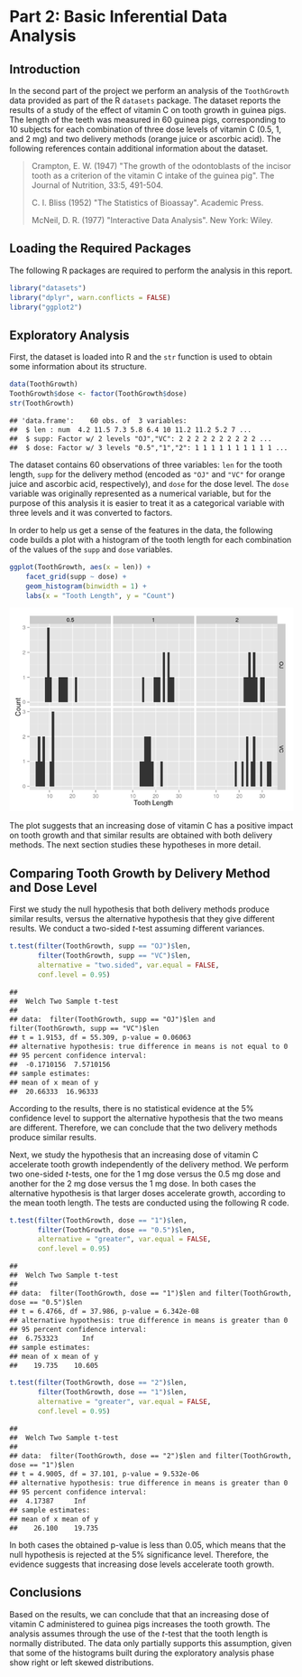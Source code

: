 # Part 2: Basic Inferential Data Analysis

## Introduction

In the second part of the project we perform an analysis of the `ToothGrowth` 
data provided as part of the R `datasets` package. The dataset reports the 
results of a study of the effect of vitamin C on tooth growth in guinea pigs.
The length of the teeth was measured in 60 guinea pigs, corresponding to 
10 subjects for each combination of three dose levels of vitamin C 
(0.5, 1, and 2 mg) and two delivery methods (orange juice or ascorbic acid). 
The following references contain additional information about the dataset.

> Crampton, E. W. (1947) "The growth of the odontoblasts of the incisor 
> tooth as a criterion of the vitamin C intake of the guinea pig".
> The Journal of Nutrition, 33:5, 491-504.
> 
> C. I. Bliss (1952) "The Statistics of Bioassay". Academic Press.
> 
> McNeil, D. R. (1977) "Interactive Data Analysis". New York: Wiley.

## Loading the Required Packages

The following R packages are required to perform the analysis in this report.


```r
library("datasets")
library("dplyr", warn.conflicts = FALSE)
library("ggplot2")
```

## Exploratory Analysis

First, the dataset is loaded into R and the `str` function is used to obtain
some information about its structure.


```r
data(ToothGrowth)
ToothGrowth$dose <- factor(ToothGrowth$dose)
str(ToothGrowth)
```

```
## 'data.frame':	60 obs. of  3 variables:
##  $ len : num  4.2 11.5 7.3 5.8 6.4 10 11.2 11.2 5.2 7 ...
##  $ supp: Factor w/ 2 levels "OJ","VC": 2 2 2 2 2 2 2 2 2 2 ...
##  $ dose: Factor w/ 3 levels "0.5","1","2": 1 1 1 1 1 1 1 1 1 1 ...
```

The dataset contains 60 observations of three variables: `len` for the tooth length, 
`supp` for the delivery method (encoded as `"OJ"` and `"VC"` for orange juice and 
ascorbic acid, respectively), and `dose` for the dose level. The `dose` variable was 
originally represented as a numerical variable, but for the purpose of this 
analysis it is easier to treat it as a categorical variable with three levels 
and it was converted to factors.

In order to help us get a sense of the features in the data, the following code
builds a plot with a histogram of the tooth length for each combination of 
the values of the `supp` and `dose` variables.


```r
ggplot(ToothGrowth, aes(x = len)) +
    facet_grid(supp ~ dose) +
    geom_histogram(binwidth = 1) +
    labs(x = "Tooth Length", y = "Count")
```

![](figures/tooth_growth-1.png) 

The plot suggests that an increasing dose of vitamin C has a positive impact on 
tooth growth and that similar results are obtained with both delivery methods. 
The next section studies these hypotheses in more detail.

## Comparing Tooth Growth by Delivery Method and Dose Level

First we study the null hypothesis that both delivery methods produce similar results,
versus the alternative hypothesis that they give different results. We conduct a 
two-sided $t$-test assuming different variances.


```r
t.test(filter(ToothGrowth, supp == "OJ")$len,
       filter(ToothGrowth, supp == "VC")$len,
       alternative = "two.sided", var.equal = FALSE, 
       conf.level = 0.95)
```

```
## 
## 	Welch Two Sample t-test
## 
## data:  filter(ToothGrowth, supp == "OJ")$len and filter(ToothGrowth, supp == "VC")$len
## t = 1.9153, df = 55.309, p-value = 0.06063
## alternative hypothesis: true difference in means is not equal to 0
## 95 percent confidence interval:
##  -0.1710156  7.5710156
## sample estimates:
## mean of x mean of y 
##  20.66333  16.96333
```

According to the results, there is no statistical evidence at the 5% confidence 
level to support the alternative hypothesis that the two means are different. 
Therefore, we can conclude that the two delivery methods produce similar results.

Next, we study the hypothesis that an increasing dose of vitamin C accelerate 
tooth growth independently of the delivery method. We perform two
one-sided $t$-tests, one for the 1 mg dose versus the 0.5 mg dose and
another for the 2 mg dose versus the 1 mg dose. In both cases the alternative
hypothesis is that larger doses accelerate growth, according to the 
mean tooth length. The tests are conducted using the following R code.


```r
t.test(filter(ToothGrowth, dose == "1")$len,
       filter(ToothGrowth, dose == "0.5")$len,
       alternative = "greater", var.equal = FALSE, 
       conf.level = 0.95)
```

```
## 
## 	Welch Two Sample t-test
## 
## data:  filter(ToothGrowth, dose == "1")$len and filter(ToothGrowth, dose == "0.5")$len
## t = 6.4766, df = 37.986, p-value = 6.342e-08
## alternative hypothesis: true difference in means is greater than 0
## 95 percent confidence interval:
##  6.753323      Inf
## sample estimates:
## mean of x mean of y 
##    19.735    10.605
```

```r
t.test(filter(ToothGrowth, dose == "2")$len,
       filter(ToothGrowth, dose == "1")$len,
       alternative = "greater", var.equal = FALSE, 
       conf.level = 0.95)
```

```
## 
## 	Welch Two Sample t-test
## 
## data:  filter(ToothGrowth, dose == "2")$len and filter(ToothGrowth, dose == "1")$len
## t = 4.9005, df = 37.101, p-value = 9.532e-06
## alternative hypothesis: true difference in means is greater than 0
## 95 percent confidence interval:
##  4.17387     Inf
## sample estimates:
## mean of x mean of y 
##    26.100    19.735
```

In both cases the obtained p-value is less than 0.05, which means that the 
null hypothesis is rejected at the 5% significance level. Therefore, the 
evidence suggests that increasing dose levels accelerate tooth growth.

## Conclusions

Based on the results, we can conclude that that an increasing dose of vitamin C 
administered to guinea pigs increases the tooth growth. The analysis assumes 
through the use of the $t$-test that the tooth length is normally distributed. 
The data only partially supports this assumption, given that some of the 
histograms built during the exploratory analysis phase show right or 
left skewed distributions.
